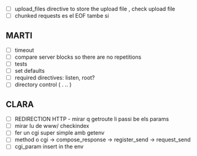 - [ ] upload_files directive to store the upload file , check upload file
- [ ] chunked requests es el EOF tambe si

## MARTI

- [ ] timeout
- [ ] compare server blocks so there are no repetitions
- [ ] tests
- [ ] set defaults
- [ ] required directives: listen, root?
- [ ] directory control ( . .. )

## CLARA

- [ ] REDIRECTION HTTP - mirar q getroute li passi be els params
- [ ] mirar lu de www/ checkindex
- [ ] fer un cgi super simple amb getenv
- [ ] method o cgi -> compose_response -> register_send -> request_send
- [ ] cgi_param insert in the env
